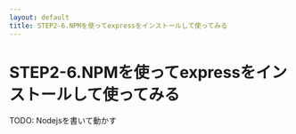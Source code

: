 ```yaml
---
layout: default
title: STEP2-6.NPMを使ってexpressをインストールして使ってみる
---
```

# STEP2-6.NPMを使ってexpressをインストールして使ってみる

TODO: Nodejsを書いて動かす
